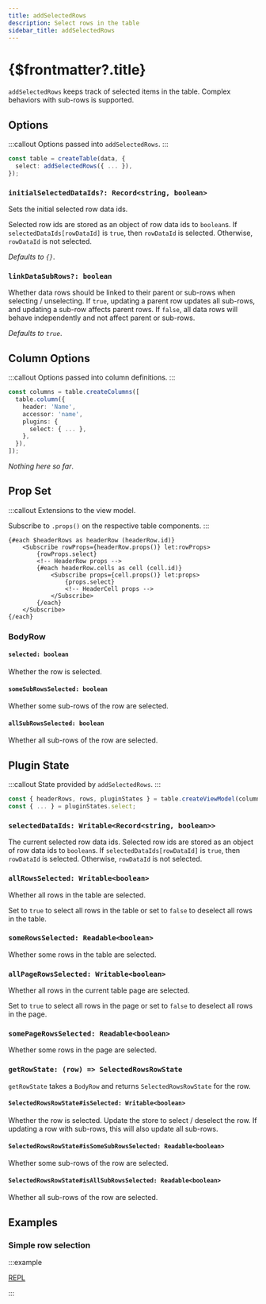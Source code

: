 ```yaml
---
title: addSelectedRows
description: Select rows in the table
sidebar_title: addSelectedRows
---
```


<script>
  import { useHljs } from '$lib/utils/useHljs';
  useHljs('ts');
</script>

# {$frontmatter?.title}

`addSelectedRows` keeps track of selected items in the table. Complex behaviors with sub-rows is supported.

## Options

:::callout
Options passed into `addSelectedRows`.
:::

```ts {3}
const table = createTable(data, {
  select: addSelectedRows({ ... }),
});
```

### `initialSelectedDataIds?: Record<string, boolean>`

<!-- TODO document `BodyRow` and link to explanation about id vs dataId -->

Sets the initial selected row data ids.

Selected row ids are stored as an object of row data ids to `boolean`s. If `selectedDataIds[rowDataId]` is `true`, then `rowDataId` is selected. Otherwise, `rowDataId` is not selected.

_Defaults to `{}`_.

### `linkDataSubRows?: boolean`

Whether data rows should be linked to their parent or sub-rows when selecting / unselecting. If `true`, updating a parent row updates all sub-rows, and updating a sub-row affects parent rows. If `false`, all data rows will behave independently and not affect parent or sub-rows.

_Defaults to `true`_.

## Column Options

:::callout
Options passed into column definitions.
:::

```ts {7}
const columns = table.createColumns([
  table.column({
    header: 'Name',
    accessor: 'name',
    plugins: {
      select: { ... },
    },
  }),
]);
```

_Nothing here so far_.

## Prop Set

:::callout
Extensions to the view model.

Subscribe to `.props()` on the respective table components.
:::

```svelte
{#each $headerRows as headerRow (headerRow.id)}
    <Subscribe rowProps={headerRow.props()} let:rowProps>
        {rowProps.select}
        <!-- HeaderRow props -->
        {#each headerRow.cells as cell (cell.id)}
            <Subscribe props={cell.props()} let:props>
                {props.select}
                <!-- HeaderCell props -->
            </Subscribe>
        {/each}
    </Subscribe>
{/each}
```

### BodyRow

#### `selected: boolean`

Whether the row is selected.

#### `someSubRowsSelected: boolean`

Whether some sub-rows of the row are selected.

#### `allSubRowsSelected: boolean`

Whether all sub-rows of the row are selected.

## Plugin State

:::callout
State provided by `addSelectedRows`.
:::

```ts {3}
const { headerRows, rows, pluginStates } = table.createViewModel(columns);
const { ... } = pluginStates.select;
```

<!-- TODO Document RecordSetStore -->

### `selectedDataIds: Writable<Record<string, boolean>>`

The current selected row data ids. Selected row ids are stored as an object of row data ids to `boolean`s. If `selectedDataIds[rowDataId]` is `true`, then `rowDataId` is selected. Otherwise, `rowDataId` is not selected.

### `allRowsSelected: Writable<boolean>`

Whether all rows in the table are selected.

Set to `true` to select all rows in the table or set to `false` to deselect all rows in the table.

### `someRowsSelected: Readable<boolean>`

Whether some rows in the table are selected.

### `allPageRowsSelected: Writable<boolean>`

Whether all rows in the current table page are selected.

Set to `true` to select all rows in the page or set to `false` to deselect all rows in the page.

### `somePageRowsSelected: Readable<boolean>`

Whether some rows in the page are selected.

### `getRowState: (row) => SelectedRowsRowState`

`getRowState` takes a `BodyRow` and returns `SelectedRowsRowState` for the row.

#### `SelectedRowsRowState#isSelected: Writable<boolean>`

Whether the row is selected. Update the store to select / deselect the row. If updating a row with sub-rows, this will also update all sub-rows.

#### `SelectedRowsRowState#isSomeSubRowsSelected: Readable<boolean>`

Whether some sub-rows of the row are selected.

#### `SelectedRowsRowState#isAllSubRowsSelected: Readable<boolean>`

Whether all sub-rows of the row are selected.

## Examples

### Simple row selection

:::example

[REPL](https://svelte.dev/repl/5f1213d65a774483b38b4e1d91135191?version=3.48.0)

<script>
  import SimpleSelectedDemo from './SimpleSelectedDemo.svelte'
</script>
<SimpleSelectedDemo />

:::
